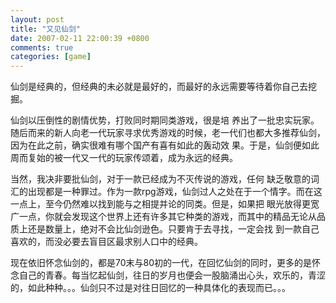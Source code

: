 ```yaml
---
layout: post
title: "又见仙剑"
date: 2007-02-11 22:00:39 +0800
comments: true
categories: [game]
---
```


仙剑是经典的，但经典的未必就是最好的，而最好的永远需要等待着你自己去挖掘。

仙剑以压倒性的剧情优势，打败同时期同类游戏，很是培 养出了一批忠实玩家。随后而来的新人向老一代玩家寻求优秀游戏的时候，老一代们也都大多推荐仙剑，因为在此之前，确实很难有哪个国产有喜有如此的轰动效 果。于是，仙剑便如此周而复始的被一代又一代的玩家传颂着，成为永远的经典。

当然，我决非要批仙剑，对于一款已经成为不灭传说的游戏，任何 缺乏敬意的词汇的出现都是一种罪过。作为一款rpg游戏，仙剑过人之处在于一个情字。而在这一点上，至今仍然难以找到能与之相提并论的同类。但是，如果把 眼光放得更宽广一点，你就会发现这个世界上还有许多其它种类的游戏，而其中的精品无论从品质上还是数量上，绝对不会比仙剑逊色。只要肯于去寻找，一定会找 到一款自己喜欢的，而没必要去盲目区最求别人口中的经典。

现在依旧怀念仙剑的，都是70末与80初的一代，在回忆仙剑的同时，更多的是怀念自己的青春。每当忆起仙剑，往日的岁月也便会一股脑涌出心头，欢乐的，青涩的，如此种种。。。仙剑只不过是对往日回忆的一种具体化的表现而已。。。
